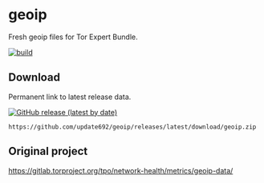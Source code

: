# geoip

Fresh geoip files for Tor Expert Bundle.

[![build](https://github.com/update692/geoip/actions/workflows/ci.yml/badge.svg)](https://github.com/update692/geoip/actions/workflows/ci.yml)

## Download

Permanent link to latest release data.

[![GitHub release (latest by date)](https://img.shields.io/github/v/release/update692/geoip?style=flat)](https://github.com/update692/geoip/releases)

`https://github.com/update692/geoip/releases/latest/download/geoip.zip`

## Original project

https://gitlab.torproject.org/tpo/network-health/metrics/geoip-data/
